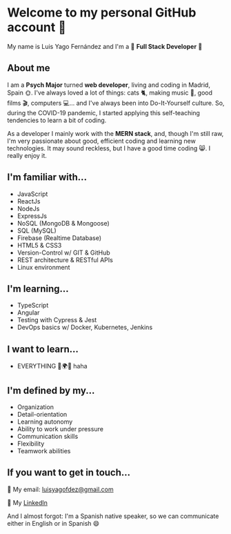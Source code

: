 # Welcome to my personal GitHub account 🤗

My name is Luis Yago Fernández and I'm a 🔮 __Full Stack Developer__ 🔮

## About me

I am a __Psych Major__ turned __web developer__, living and coding in Madrid, Spain 🌞. I've always loved a lot of things: cats 🐈, making music 🎸, good films 🎬, computers 💻...  and I've always been into Do-It-Yourself culture. So, during the COVID-19 pandemic, I started applying this self-teaching tendencies to learn a bit of coding.

As a developer I mainly work with the __MERN stack__, and, though I'm still raw, I'm very passionate about good, efficient coding and learning new technologies. It may sound reckless, but I have a good time coding 😸. I really enjoy it.

## I'm familiar with...

+ JavaScript
+ ReactJs
+ NodeJs
+ ExpressJs
+ NoSQL (MongoDB & Mongoose)
+ SQL (MySQL)
+ Firebase (Realtime Database)
+ HTML5 & CSS3
+ Version-Control w/ GIT & GitHub
+ REST architecture & RESTful APIs
+ Linux environment

## I'm learning...

+ TypeScript
+ Angular
+ Testing with Cypress & Jest
+ DevOps basics w/ Docker, Kubernetes, Jenkins

## I want to learn...

+ EVERYTHING 🔮🌍🌌 haha

## I'm defined by my...

+ Organization
+ Detail-orientation
+ Learning autonomy
+ Ability to work under pressure
+ Communication skills
+ Flexibility
+ Teamwork abilities

## If you want to get in touch...

📩 My email: luisyagofdez@gmail.com

🔭 My [LinkedIn](https://www.linkedin.com/in/luis-yago-fernandez/)

And I almost forgot: I'm a Spanish native speaker, so we can communicate either in English or in Spanish 😄

